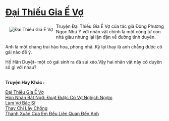 <a href="https://utruyen.com/truyen/dai-thieu-gia-e-vo/17196/" title="Đại Thiếu Gia Ế Vợ"><h1>Đại Thiếu Gia Ế Vợ</h1></a><div style="display:table"><img align="right" style="float: left; padding: 10px;" src="https://utruyen.com/images/story/200x260/dai-thieu-gia-e-vo.jpg" alt="Đại Thiếu Gia Ế Vợ">Truyện Đại Thiếu Gia Ế Vợ của tác giả Đông Phương Ngọc Như Ý với nhân vật chính là một công tử con nhà giàu nhưng lại lận đận về đường tình duyên.<p></p>Anh là một chàng trai hào hoa, phong nhã..Kỳ lại thay là anh chẳng được cô gái nào để ý.<p></p>Hồ Hân Duyệt- một cô gái sinh ra đã sui xẻo.Vậy hai nhân vật này có duyên số gì với nhau?</div><p><br><b>Truyện Hay Khác :</b></p><a href="https://utruyen.com/truyen/dai-thieu-gia-e-vo/17196/" alt="Đại Thiếu Gia Ế Vợ">Đại Thiếu Gia Ế Vợ</a><br/><a href="https://utruyen.com/truyen/hon-nhan-bat-ngo-doat-duoc-co-vo-nghich-ngom/17012/" alt="Hôn Nhân Bất Ngờ: Đoạt Được Cô Vợ Nghịch Ngợm">Hôn Nhân Bất Ngờ: Đoạt Được Cô Vợ Nghịch Ngợm</a><br/><a href="https://github.com/quanluxury/ngontinh_top100/tree/master/19179" alt="Làm Vợ Bác Sĩ">Làm Vợ Bác Sĩ</a><br/><a href="https://github.com/quanluxury/ngontinh_top100/tree/master/19172" alt="Thay Chị Lấy Chồng">Thay Chị Lấy Chồng</a><br/><a href="https://www.google.td/url?q=https%3A%2F%2Futruyen.com%2Ftruyen%2Fthanh-xuan-cua-em-deu-lien-quan-den-anh%2F17050%2F" alt="Thanh Xuân Của Em Đều Liên Quan Đến Anh">Thanh Xuân Của Em Đều Liên Quan Đến Anh</a><br/>